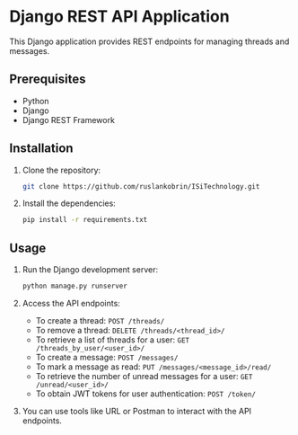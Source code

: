 # Django REST API Application

This Django application provides REST endpoints for managing threads and messages.

## Prerequisites

- Python
- Django
- Django REST Framework

## Installation

1. Clone the repository:

    ```bash
    git clone https://github.com/ruslankobrin/ISiTechnology.git
    ```

2. Install the dependencies:

    ```bash
    pip install -r requirements.txt
    ```

## Usage

1. Run the Django development server:

    ```bash
    python manage.py runserver
    ```

2. Access the API endpoints:

    - To create a thread: `POST /threads/`
    - To remove a thread: `DELETE /threads/<thread_id>/`
    - To retrieve a list of threads for a user: `GET /threads_by_user/<user_id>/`
    - To create a message: `POST /messages/`
    - To mark a message as read: `PUT /messages/<message_id>/read/`
    - To retrieve the number of unread messages for a user: `GET /unread/<user_id>/`
    - To obtain JWT tokens for user authentication: `POST /token/`

3. You can use tools like URL or Postman to interact with the API endpoints.
